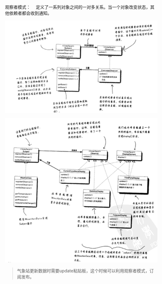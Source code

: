 观察者模式：
&emsp;定义了一系列对象之间的一对多关系。当一个对象改变状态，其他依赖者都会收到通知。

![observer.png](..%2F..%2F..%2F..%2Fresources%2Fstatic%2Fheadfirst_img%2Fobserver.png)

![observer1.png](..%2F..%2F..%2F..%2Fresources%2Fstatic%2Fheadfirst_img%2Fobserver1.png)

> 气象站更新数据时需要update粘贴板，这个时候可以利用观察者模式，订阅发布。
> 
> 